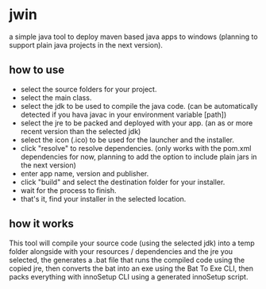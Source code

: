 # jwin
a simple java tool to deploy maven based java apps to windows (planning to support plain java projects in the next version).

## how to use

- select the source folders for your project.
- select the main class.
- select the jdk to be used to compile the java code. (can be automatically detected if you hava javac in your environment variable [path])
- select the jre to be packed and deployed with your app. (an as or more recent version than the selected jdk)
- select the icon (.ico) to be used for the launcher and the installer.
- click "resolve" to resolve dependencies. (only works with the pom.xml dependencies for now, planning to add the option to include plain jars in the next version)
- enter app name, version and publisher.
- click "build" and select the destination folder for your installer.
- wait for the process to finish.
- that's it, find your installer in the selected location.

## how it works

This tool will compile your source code (using the selected jdk) into a temp folder alongside with your resources / dependencies and the jre you selected, the generates a .bat file that runs the compiled code using the copied jre, then converts the bat into an exe using the Bat To Exe CLI, then packs everything with innoSetup CLI using a generated innoSetup script.
